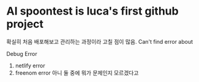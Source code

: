 # AI spoontest is luca's first github project

확실히 처음 배포해보고 관리하는 과정이라 고칠 점이 많음.
Can't find error about

Debug Error

1. netlify error
2. freenom error
   아니 둘 중에 뭐가 문제인지 모르겠다고

